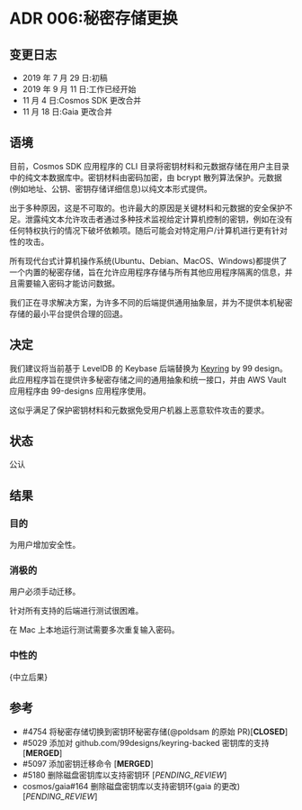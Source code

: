 # ADR 006:秘密存储更换

## 变更日志

- 2019 年 7 月 29 日:初稿
- 2019 年 9 月 11 日:工作已经开始
- 11 月 4 日:Cosmos SDK 更改合并
- 11 月 18 日:Gaia 更改合并

## 语境

目前，Cosmos SDK 应用程序的 CLI 目录将密钥材料和元数据存储在用户主目录中的纯文本数据库中。密钥材料由密码加密，由 bcrypt 散列算法保护。元数据(例如地址、公钥、密钥存储详细信息)以纯文本形式提供。

出于多种原因，这是不可取的。也许最大的原因是关键材料和元数据的安全保护不足。泄露纯文本允许攻击者通过多种技术监视给定计算机控制的密钥，例如在没有任何特权执行的情况下破坏依赖项。随后可能会对特定用户/计算机进行更有针对性的攻击。

所有现代台式计算机操作系统(Ubuntu、Debian、MacOS、Windows)都提供了一个内置的秘密存储，旨在允许应用程序存储与所有其他应用程序隔离的信息，并且需要输入密码才能访问数据。

我们正在寻求解决方案，为许多不同的后端提供通用抽象层，并为不提供本机秘密存储的最小平台提供合理的回退。

## 决定

我们建议将当前基于 LevelDB 的 Keybase 后端替换为 [Keyring](https://github.com/99designs/keyring) by 99 design。此应用程序旨在提供许多秘密存储之间的通用抽象和统一接口，并由 AWS Vault 应用程序由 99-designs 应用程序使用。

这似乎满足了保护密钥材料和元数据免受用户机器上恶意软件攻击的要求。

## 状态

公认

## 结果

### 目的

为用户增加安全性。

### 消极的

用户必须手动迁移。

针对所有支持的后端进行测试很困难。

在 Mac 上本地运行测试需要多次重复输入密码。

### 中性的

{中立后果}

## 参考

- #4754 将秘密存储切换到密钥环秘密存储(@poldsam 的原始 PR)[__CLOSED__]
- #5029 添加对 github.com/99designs/keyring-backed 密钥库的支持 [__MERGED__]
- #5097 添加密钥迁移命令 [__MERGED__]
- #5180 删除磁盘密钥库以支持密钥环 [_PENDING_REVIEW_]
- cosmos/gaia#164 删除磁盘密钥库以支持密钥环(gaia 的更改)[_PENDING_REVIEW_] 